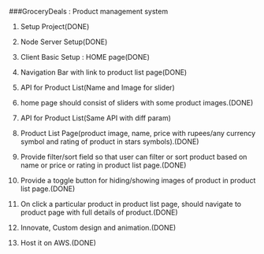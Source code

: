 ###GroceryDeals : Product management system

1. Setup Project(DONE)

2. Node Server Setup(DONE)

3. Client Basic Setup : HOME page(DONE)

4. Navigation Bar with link to product list page(DONE)

5. API for Product List(Name and Image for slider)

6. home page should consist of sliders with some product images.(DONE)

7. API for Product List(Same API with diff param)

8. Product List Page(product image, name, price with rupees/any currency symbol and rating of product in stars symbols).(DONE)

9. Provide filter/sort field so that user can filter or sort product based on name or price or rating in product list page.(DONE)

10. Provide a toggle button for hiding/showing images of product in  product list page.(DONE)

11. On click a particular product in product list page, should navigate to product page with full details of product.(DONE)

12. Innovate, Custom design and animation.(DONE)

13. Host it on AWS.(DONE)